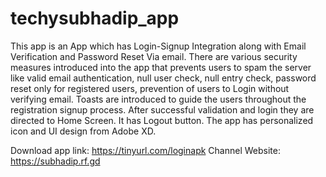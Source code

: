 # techysubhadip_app
This app is an App which has Login-Signup Integration along with Email Verification and Password Reset Via email. There are various security measures introduced into the app that prevents users to spam the server like valid email authentication, null user check, null entry check, password reset only for registered users, prevention of users to Login without verifying email. Toasts are introduced to guide the users throughout the registration signup process. After successful validation and login they are directed to Home Screen. It has Logout button. The app has personalized icon and UI design from Adobe XD. 

Download app link: https://tinyurl.com/loginapk
Channel Website: https://subhadip.rf.gd
